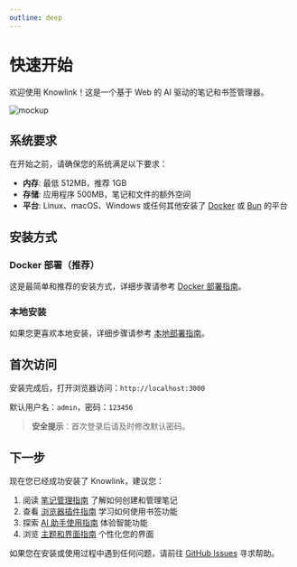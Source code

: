 ```yaml
---
outline: deep
---
```


# 快速开始

欢迎使用 Knowlink！这是一个基于 Web 的 AI 驱动的笔记和书签管理器。

![mockup](/mockup.png)

## 系统要求

在开始之前，请确保您的系统满足以下要求：

- **内存**: 最低 512MB，推荐 1GB
- **存储**: 应用程序 500MB，笔记和文件的额外空间
- **平台**: Linux、macOS、Windows 或任何其他安装了 [Docker](https://docs.docker.com/engine/install/) 或 [Bun](https://bun.sh/docs/installation) 的平台

## 安装方式

### Docker 部署（推荐）

这是最简单和推荐的安装方式，详细步骤请参考 [Docker 部署指南](/zh/deployment/docker)。

### 本地安装

如果您更喜欢本地安装，详细步骤请参考 [本地部署指南](/zh/deployment/local)。

## 首次访问

安装完成后，打开浏览器访问：`http://localhost:3000`

默认用户名：`admin`，密码：`123456`

> **安全提示**：首次登录后请及时修改默认密码。

## 下一步

现在您已经成功安装了 Knowlink，建议您：

1. 阅读 [笔记管理指南](/zh/guide/notes) 了解如何创建和管理笔记
2. 查看 [浏览器插件指南](/zh/guide/browser-extension) 学习如何使用书签功能
3. 探索 [AI 助手使用指南](/zh/guide/ai-instructions) 体验智能功能
4. 浏览 [主题和界面指南](/zh/guide/themes) 个性化您的界面

如果您在安装或使用过程中遇到任何问题，请前往 [GitHub Issues](https://github.com/hlint/knowlink/issues) 寻求帮助。
